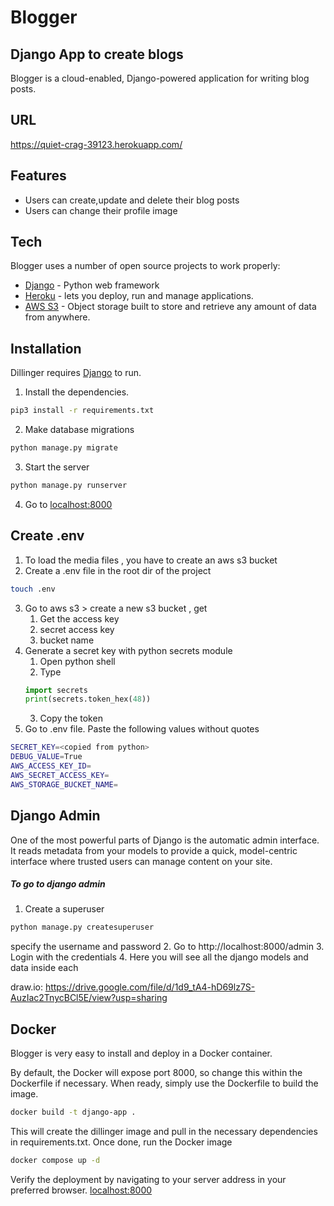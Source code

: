 # Blogger
## Django App to create blogs

Blogger is a cloud-enabled, Django-powered application for writing blog posts.
## URL
https://quiet-crag-39123.herokuapp.com/
## Features
- Users can create,update and delete their blog posts
- Users can change their profile image 

## Tech
Blogger uses a number of open source projects to work properly:

- [Django](https://www.djangoproject.com/) - Python web framework
- [Heroku](https://www.heroku.com/) -  lets you deploy, run and manage applications.
- [AWS S3](https://aws.amazon.com/s3/) - Object storage built to store and retrieve any amount of data from anywhere.

## Installation

Dillinger requires [Django](https://www.djangoproject.com/) to run.

1. Install the dependencies.
```sh
pip3 install -r requirements.txt
```
2. Make database migrations 
```sh
python manage.py migrate
```
3. Start the server 
```sh
python manage.py runserver 
```
4. Go to [localhost:8000](http://localhost:8000/)

## Create .env
1. To load the media files , you have to create an aws s3 bucket 
2. Create a .env file in the root dir of the project 
```sh 
touch .env
```
3. Go to aws s3 > create a new s3 bucket , get 
    1. Get the access key 
    2. secret access key 
    3. bucket name 
4. Generate a secret key with python secrets module 
    1. Open python shell 
    2. Type 
    ```python
    import secrets 
    print(secrets.token_hex(48))
    ```
    3. Copy the token 
5. Go to .env file. Paste the following values without quotes 
```sh
SECRET_KEY=<copied from python>
DEBUG_VALUE=True
AWS_ACCESS_KEY_ID=
AWS_SECRET_ACCESS_KEY=
AWS_STORAGE_BUCKET_NAME=
```


## Django Admin
One of the most powerful parts of Django is the automatic admin interface. It reads metadata from your models to provide a quick, model-centric interface where trusted users can manage content on your site. 
##### To go to django admin 
1. Create a superuser 
```sh
python manage.py createsuperuser 
```
specify the username and password 
2. Go to http://localhost:8000/admin
3. Login with the credentials 
4. Here you will see all the django models and data inside each

draw.io: https://drive.google.com/file/d/1d9_tA4-hD69lz7S-AuzIac2TnycBCl5E/view?usp=sharing



## Docker

Blogger is very easy to install and deploy in a Docker container.

By default, the Docker will expose port 8000, so change this within the
Dockerfile if necessary. When ready, simply use the Dockerfile to
build the image.

```sh
docker build -t django-app .
```

This will create the dillinger image and pull in the necessary dependencies in requirements.txt.
Once done, run the Docker image
```sh
docker compose up -d
```



Verify the deployment by navigating to your server address in
your preferred browser.
[localhost:8000](http://localhost:8000/)


